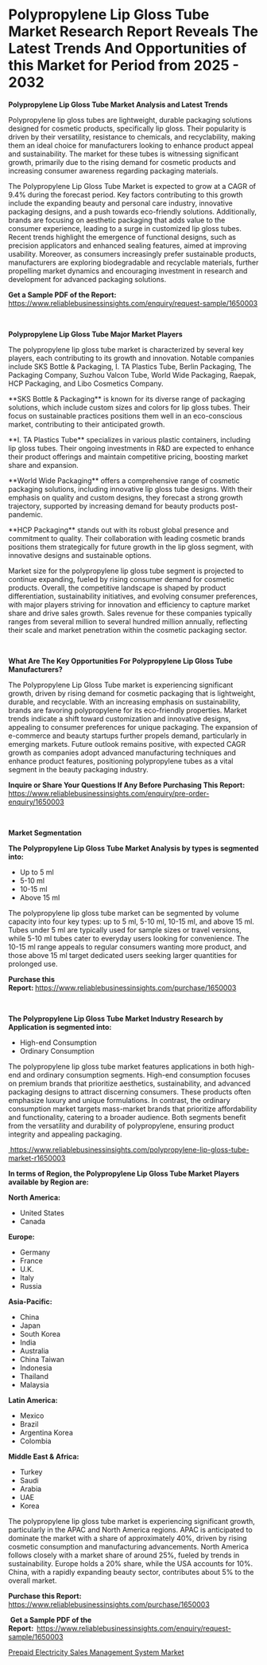 <p><h1>Polypropylene Lip Gloss Tube Market Research Report Reveals The Latest Trends And Opportunities of this Market for Period from 2025 - 2032</h1></p><p><strong>Polypropylene Lip Gloss Tube Market Analysis and Latest Trends</strong></p>
<p><p>Polypropylene lip gloss tubes are lightweight, durable packaging solutions designed for cosmetic products, specifically lip gloss. Their popularity is driven by their versatility, resistance to chemicals, and recyclability, making them an ideal choice for manufacturers looking to enhance product appeal and sustainability. The market for these tubes is witnessing significant growth, primarily due to the rising demand for cosmetic products and increasing consumer awareness regarding packaging materials. </p><p>The Polypropylene Lip Gloss Tube Market is expected to grow at a CAGR of 9.4% during the forecast period. Key factors contributing to this growth include the expanding beauty and personal care industry, innovative packaging designs, and a push towards eco-friendly solutions. Additionally, brands are focusing on aesthetic packaging that adds value to the consumer experience, leading to a surge in customized lip gloss tubes. Recent trends highlight the emergence of functional designs, such as precision applicators and enhanced sealing features, aimed at improving usability. Moreover, as consumers increasingly prefer sustainable products, manufacturers are exploring biodegradable and recyclable materials, further propelling market dynamics and encouraging investment in research and development for advanced packaging solutions.</p></p>
<p><strong>Get a Sample PDF of the Report:&nbsp;</strong> <a href="https://www.reliablebusinessinsights.com/enquiry/request-sample/1650003?utm_campaign=2215&utm_medium=2&utm_source=Github&utm_content=ia&utm_term=23032025&utm_id=polypropylene-lip-gloss-tube">https://www.reliablebusinessinsights.com/enquiry/request-sample/1650003</a></p>
<p>&nbsp;</p>
<p><strong>Polypropylene Lip Gloss Tube Major Market Players</strong></p>
<p><p>The polypropylene lip gloss tube market is characterized by several key players, each contributing to its growth and innovation. Notable companies include SKS Bottle & Packaging, I. TA Plastics Tube, Berlin Packaging, The Packaging Company, Suzhou Valcon Tube, World Wide Packaging, Raepak, HCP Packaging, and Libo Cosmetics Company.</p><p>**SKS Bottle & Packaging** is known for its diverse range of packaging solutions, which include custom sizes and colors for lip gloss tubes. Their focus on sustainable practices positions them well in an eco-conscious market, contributing to their anticipated growth.</p><p>**I. TA Plastics Tube** specializes in various plastic containers, including lip gloss tubes. Their ongoing investments in R&D are expected to enhance their product offerings and maintain competitive pricing, boosting market share and expansion.</p><p>**World Wide Packaging** offers a comprehensive range of cosmetic packaging solutions, including innovative lip gloss tube designs. With their emphasis on quality and custom designs, they forecast a strong growth trajectory, supported by increasing demand for beauty products post-pandemic.</p><p>**HCP Packaging** stands out with its robust global presence and commitment to quality. Their collaboration with leading cosmetic brands positions them strategically for future growth in the lip gloss segment, with innovative designs and sustainable options.</p><p>Market size for the polypropylene lip gloss tube segment is projected to continue expanding, fueled by rising consumer demand for cosmetic products. Overall, the competitive landscape is shaped by product differentiation, sustainability initiatives, and evolving consumer preferences, with major players striving for innovation and efficiency to capture market share and drive sales growth. Sales revenue for these companies typically ranges from several million to several hundred million annually, reflecting their scale and market penetration within the cosmetic packaging sector.</p></p>
<p>&nbsp;</p>
<p><strong>What Are The Key Opportunities For Polypropylene Lip Gloss Tube Manufacturers?</strong></p>
<p><p>The Polypropylene Lip Gloss Tube market is experiencing significant growth, driven by rising demand for cosmetic packaging that is lightweight, durable, and recyclable. With an increasing emphasis on sustainability, brands are favoring polypropylene for its eco-friendly properties. Market trends indicate a shift toward customization and innovative designs, appealing to consumer preferences for unique packaging. The expansion of e-commerce and beauty startups further propels demand, particularly in emerging markets. Future outlook remains positive, with expected CAGR growth as companies adopt advanced manufacturing techniques and enhance product features, positioning polypropylene tubes as a vital segment in the beauty packaging industry.</p></p>
<p><strong>Inquire or Share Your Questions If Any Before Purchasing This Report:</strong> <a href="https://www.reliablebusinessinsights.com/enquiry/pre-order-enquiry/1650003?utm_campaign=2215&utm_medium=2&utm_source=Github&utm_content=ia&utm_term=23032025&utm_id=polypropylene-lip-gloss-tube">https://www.reliablebusinessinsights.com/enquiry/pre-order-enquiry/1650003</a></p>
<p>&nbsp;</p>
<p><strong>Market Segmentation</strong></p>
<p><strong>The Polypropylene Lip Gloss Tube Market Analysis by types is segmented into:</strong></p>
<p><ul><li>Up to 5 ml</li><li>5-10 ml</li><li>10-15 ml</li><li>Above 15 ml</li></ul></p>
<p><p>The polypropylene lip gloss tube market can be segmented by volume capacity into four key types: up to 5 ml, 5-10 ml, 10-15 ml, and above 15 ml. Tubes under 5 ml are typically used for sample sizes or travel versions, while 5-10 ml tubes cater to everyday users looking for convenience. The 10-15 ml range appeals to regular consumers wanting more product, and those above 15 ml target dedicated users seeking larger quantities for prolonged use.</p></p>
<p><strong>Purchase this Report:&nbsp;</strong><a href="https://www.reliablebusinessinsights.com/purchase/1650003?utm_campaign=2215&utm_medium=2&utm_source=Github&utm_content=ia&utm_term=23032025&utm_id=polypropylene-lip-gloss-tube">https://www.reliablebusinessinsights.com/purchase/1650003</a></p>
<p>&nbsp;</p>
<p><strong>The Polypropylene Lip Gloss Tube Market Industry Research by Application is segmented into:</strong></p>
<p><ul><li>High-end Consumption</li><li>Ordinary Consumption</li></ul></p>
<p><p>The polypropylene lip gloss tube market features applications in both high-end and ordinary consumption segments. High-end consumption focuses on premium brands that prioritize aesthetics, sustainability, and advanced packaging designs to attract discerning consumers. These products often emphasize luxury and unique formulations. In contrast, the ordinary consumption market targets mass-market brands that prioritize affordability and functionality, catering to a broader audience. Both segments benefit from the versatility and durability of polypropylene, ensuring product integrity and appealing packaging.</p></p>
<p><a href="https://www.reliablebusinessinsights.com/polypropylene-lip-gloss-tube-market-r1650003?utm_campaign=2215&utm_medium=2&utm_source=Github&utm_content=ia&utm_term=23032025&utm_id=polypropylene-lip-gloss-tube">&nbsp;https://www.reliablebusinessinsights.com/polypropylene-lip-gloss-tube-market-r1650003</a></p>
<p><strong>In terms of Region, the Polypropylene Lip Gloss Tube Market Players available by Region are:</strong></p>
<p>
    <p> <strong> North America: </strong>
        <ul>
            <li>United States</li>
            <li>Canada</li>
        </ul>
        </p> 
    <p> <strong> Europe: </strong>
        <ul>
            <li>Germany</li>
            <li>France</li>
            <li>U.K.</li>
            <li>Italy</li>
            <li>Russia</li>
        </ul>
        </p> 
    <p> <strong> Asia-Pacific: </strong>
        <ul>
            <li>China</li>
            <li>Japan</li>
            <li>South Korea</li>
            <li>India</li>
            <li>Australia</li>
            <li>China Taiwan</li>
            <li>Indonesia</li>
            <li>Thailand</li>
            <li>Malaysia</li>
        </ul>
        </p> 
    <p> <strong> Latin America: </strong>
        <ul>
            <li>Mexico</li>
            <li>Brazil</li>
            <li>Argentina Korea</li>
            <li>Colombia</li>
        </ul>
        </p> 
    <p> <strong> Middle East & Africa: </strong>
        <ul>
            <li>Turkey</li>
            <li>Saudi</li>
            <li>Arabia</li>
            <li>UAE</li>
            <li>Korea</li>
        </ul>
    </p>
    </p>
<p><p>The polypropylene lip gloss tube market is experiencing significant growth, particularly in the APAC and North America regions. APAC is anticipated to dominate the market with a share of approximately 40%, driven by rising cosmetic consumption and manufacturing advancements. North America follows closely with a market share of around 25%, fueled by trends in sustainability. Europe holds a 20% share, while the USA accounts for 10%. China, with a rapidly expanding beauty sector, contributes about 5% to the overall market.</p></p>
<p><strong>Purchase this Report: </strong><a href="https://www.reliablebusinessinsights.com/purchase/1650003?utm_campaign=2215&utm_medium=2&utm_source=Github&utm_content=ia&utm_term=23032025&utm_id=polypropylene-lip-gloss-tube">https://www.reliablebusinessinsights.com/purchase/1650003</a></p>
<p>&nbsp;<strong>Get a Sample PDF of the Report:&nbsp;&nbsp;</strong><a href="https://www.reliablebusinessinsights.com/enquiry/request-sample/1650003?utm_campaign=2215&utm_medium=2&utm_source=Github&utm_content=ia&utm_term=23032025&utm_id=polypropylene-lip-gloss-tube">https://www.reliablebusinessinsights.com/enquiry/request-sample/1650003</a></p>
<p><strong></strong></p>
<p><p><a href="https://github.com/SanjidaMahmud54/Market-Research-Report-List-2/blob/main/prepaid-electricity-sales-management-system-market.md?utm_campaign=2215&utm_medium=2&utm_source=Github&utm_content=ia&utm_term=23032025&utm_id=polypropylene-lip-gloss-tube">Prepaid Electricity Sales Management System Market</a></p></p>